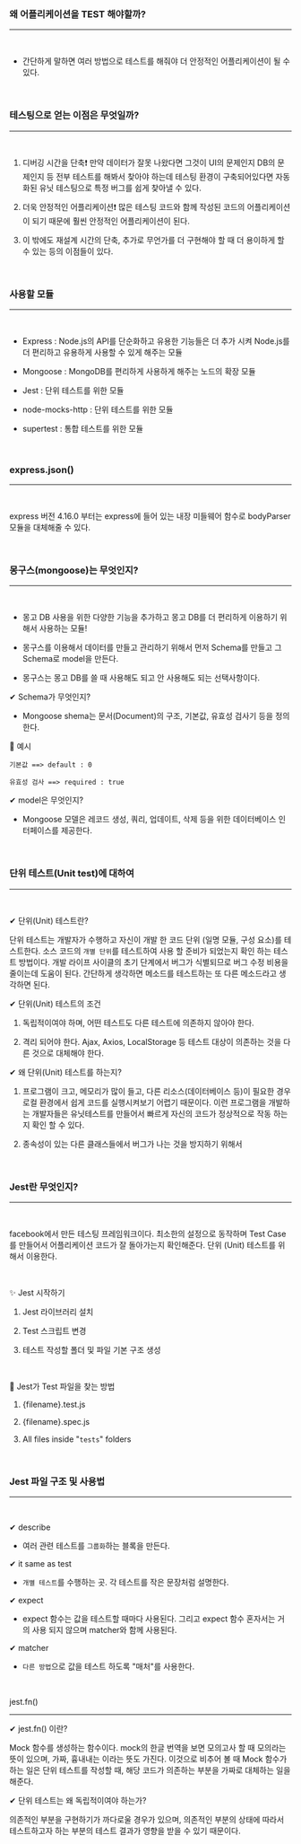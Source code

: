 ### 왜 어플리케이션을 TEST 해야할까?

___

<br>

-   간단하게 말하면 여러 방법으로 테스트를 해줘야 더 안정적인 어플리케이션이 될 수 있다.

<br>

### 테스팅으로 얻는 이점은 무엇일까?

___

<br>

1. 디버깅 시간을 단축❗
 만약 데이터가 잘못 나왔다면 그것이 UI의 문제인지 DB의 문제인지 등 전부 테스트를 해봐서 찾아야 하는데 테스팅 환경이 구축되어있다면 자동화된 유닛 테스팅으로 특정 버그를 쉽게 찾아낼 수 있다.

2.  더욱 안정적인 어플리케이션❗ 많은 테스팅 코드와 함께 작성된 코드의 어플리케이션이 되기 때문에 훨씬 안정적인 어플리케이션이 된다.

3. 이 밖에도 재설계 시간의 단축, 추가로 무언가를 더 구현해야 할 때 더 용이하게 할 수 있는 등의 이점들이 있다.

<br>

### 사용할 모듈

___

<br>

-   Express : Node.js의 API를 단순화하고 유용한 기능들은 더 추가 시켜 Node.js를 더 편리하고 유용하게 사용할 수 있게 해주는 모듈

-   Mongoose : MongoDB를 편리하게 사용하게 해주는 노드의 확장 모듈

-   Jest : 단위 테스트를 위한 모듈

-   node-mocks-http : 단위 테스트를 위한 모듈

-   supertest : 통합 테스트를 위한 모듈

<br>

### express.json()

___

<br>

express 버전 4.16.0 부터는 express에 들어 있는 내장 미들웨어 함수로 bodyParser 모듈을 대체해줄 수 있다.

<br>

### 몽구스(mongoose)는 무엇인지?
___

<br>

-   몽고 DB 사용을 위한 다양한 기능을 추가하고 몽고 DB를 더 편리하게 이용하기 위해서 사용하는 모듈!

-   몽구스를 이용해서 데이터를 만들고 관리하기 위해서 먼저 Schema를 만들고 그 Schema로 model을 만든다.

-   몽구스는 몽고 DB를 쓸 때 사용해도 되고 안 사용해도 되는 선택사항이다.


✔ Schema가 무엇인지?

-   Mongoose shema는 문서(Document)의 구조, 기본값, 유효성 검사기 등을 정의한다.

📝 예시 
    
    기본값 ==> default : 0
        
    유효성 검사 ==> required : true
                  

✔ model은 무엇인지?

-   Mongoose 모델은 레코드 생성, 쿼리, 업데이트, 삭제 등을 위한 데이터베이스 인터페이스를 제공한다.

<br>

### 단위 테스트(Unit test)에 대하여

___
<br>

✔ 단위(Unit) 테스트란?

단위 테스트는 개발자가 수행하고 자신이 개발 한 코드 단위 (일명 모듈, 구성 요소)를 테스트한다.
소스 코드의 `개별 단위`를 테스트하여 사용 할 준비가 되었는지 확인 하는 테스트 방법이다. 개발 라이프 사이클의 초기 단계에서 버그가 식별되므로 버그 수정 비용을 줄이는데 도움이 된다. 간단하게 생각하면 메소드를 테스트하는 또 다른 메소드라고 생각하면 된다.

✔ 단위(Unit) 테스트의 조건

1.  독립적이여야 하며, 어떤 테스트도 다른 테스트에 의존하지 않아야 한다.

2.  격리 되어야 한다. Ajax, Axios, LocalStorage 등 테스트 대상이 의존하는 것을 다른 것으로 대체해야 한다.   

✔ 왜 단위(Unit) 테스트를 하는지?

1.  프로그램이 크고, 메모리가 많이 들고, 다른 리소스(데이터베이스 등)이 필요한 경우 로컬 환경에서 쉽게 코드를 실행시켜보기 어렵기 때문이다.
이런 프로그램을 개발하는 개발자들은 유닛테스트를 만들어서 빠르게 자신의 코드가 정상적으로 작동 하는지 확인 할 수 있다.

2.  종속성이 있는 다른 클래스들에서 버그가 나는 것을 방지하기 위해서

<br>

### Jest란 무엇인지?

___

<br>

facebook에서 만든 테스팅 프레임워크이다.
최소한의 설정으로 동작하며 Test Case를 만들어서 어플리케이션 코드가 잘 돌아가는지 확인해준다.
단위 (Unit) 테스트를 위해서 이용한다.

<br>

✨ Jest 시작하기

1. Jest 라이브러리 설치

2. Test 스크립트 변경

3. 테스트 작성할 폴더 및 파일 기본 구조 생성

<br>

👀 Jest가 Test 파일을 찾는 방법

1. {filename}.test.js

2. {filename}.spec.js

3. All files inside "`tests`" folders

<br>

### Jest 파일 구조 및 사용법

___

<br>

✔ describe 

-   여러 관련 테스트를 `그룹화`하는 블록을 만든다.

✔ it same as test

-   `개별 테스트`를 수행하는 곳. 각 테스트를 작은 문장처럼 설명한다.

✔ expect

-   expect 함수는 값을 테스트할 때마다 사용된다. 그리고 expect 함수 혼자서는 거의 사용 되지 않으며 matcher와 함께 사용된다.

✔ matcher

-   `다른 방법`으로 값을 테스트 하도록 "매처"를 사용한다.

<br>

jest.fn()
___

✔ jest.fn() 이란?

Mock 함수를 생성하는 함수이다. mock의 한글 번역을 보면 모의고사 할 때 모의라는 뜻이 있으며, 가짜, 흉내내는 이라는 뜻도 가진다. 이것으로 비추어 볼 때 Mock 함수가 하는 일은 단위 테스트를 작성할 때, 해당 코드가 의존하는 부분을 가짜로 대체하는 일을 해준다.

✔ 단위 테스트는 왜 독립적이여야 하는가?

의존적인 부분을 구현하기가 까다로울 경우가 있으며, 의존적인 부분의 상태에 따라서 테스트하고자 하는 부분의 테스트 결과가 영향을 받을 수 있기 때문이다.